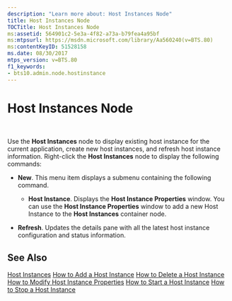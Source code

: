 ```yaml
---
description: "Learn more about: Host Instances Node"
title: Host Instances Node
TOCTitle: Host Instances Node
ms:assetid: 564901c2-5e3a-4f82-a73a-b79fea4a95bf
ms:mtpsurl: https://msdn.microsoft.com/library/Aa560240(v=BTS.80)
ms:contentKeyID: 51528158
ms.date: 08/30/2017
mtps_version: v=BTS.80
f1_keywords:
- bts10.admin.node.hostinstance
---
```


# Host Instances Node

 

Use the **Host Instances** node to display existing host instance for the current application, create new host instances, and refresh host instance information. Right-click the **Host Instances** node to display the following commands:

  - **New**. This menu item displays a submenu containing the following command.
    
      - **Host Instance**. Displays the **Host Instance Properties** window. You can use the **Host Instance Properties** window to add a new Host Instance to the **Host Instances** container node.

  - **Refresh**. Updates the details pane with all the latest host instance configuration and status information.

## See Also

[Host Instances](https://msdn.microsoft.com/library/aa560673\(v=bts.80\))  
[How to Add a Host Instance](https://msdn.microsoft.com/library/aa577483\(v=bts.80\))  
[How to Delete a Host Instance](https://msdn.microsoft.com/library/aa559563\(v=bts.80\))  
[How to Modify Host Instance Properties](https://msdn.microsoft.com/library/aa577841\(v=bts.80\))  
[How to Start a Host Instance](https://msdn.microsoft.com/library/aa577955\(v=bts.80\))  
[How to Stop a Host Instance](https://msdn.microsoft.com/library/aa547830\(v=bts.80\))

